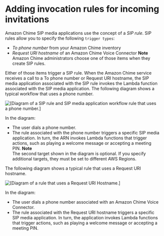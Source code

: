 # Adding invocation rules for incoming invitations<a name="add-invocation-rules"></a>

Amazon Chime SIP media applications use the concept of a *SIP rule*\. SIP rules allow you to specify the following `trigger types`:
+ *To phone number* from your Amazon Chime inventory
+ *Request URI hostname* of an Amazon Chime Voice Connector
**Note**  
Amazon Chime administrators choose one of those items when they create SIP rules\.

Either of those items trigger a SIP rule\. When the Amazon Chime service receives a call to a To phone number or Request URI hostname, the SIP media application associated with the SIP rule invokes the Lambda function associated with the SIP media application\. The following diagram shows a typical workflow that uses a phone number\.

![\[Diagram of a SIP rule and SIP media application workflow rule that uses a phone number.\]](http://docs.aws.amazon.com/chime/latest/dg/images/SipRule-ph-to-sipApp.png)

In the diagram:
+ The user dials a phone number\. 
+ The rule associated with the phone number triggers a specific SIP media application\. In turn, the ARN invokes Lambda functions that trigger actions, such as playing a welcome message or accepting a meeting PIN\.
**Note**  
The second target shown in the diagram is optional\. If you specify additional targets, they must be set to different AWS Regions\.

The following diagram shows a typical rule that uses a Request URI hostname\.

![\[Diagram of a rule that uses a Request URI Hostname.\]](http://docs.aws.amazon.com/chime/latest/dg/images/SipRule-VC-to-SipApp.png)

In the diagram:
+ The user dials a phone number associated with an Amazon Chime Voice Connector\.
+ The rule associated with the Request URI hostname triggers a specific SIP media application\. In turn, the application invokes Lambda functions that trigger actions, such as playing a welcome message or accepting a meeting PIN\.